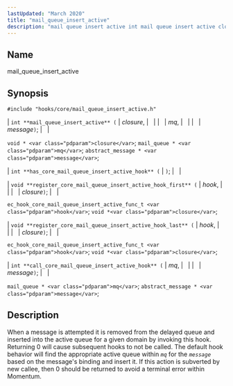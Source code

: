 ```yaml
---
lastUpdated: "March 2020"
title: "mail_queue_insert_active"
description: "mail queue insert active int mail queue insert active closure mq message void closure mail queue mq abstract message message int has core mail queue insert active hook void register core mail queue insert active hook first hook closure ec hook core mail queue insert active func t hook void..."
---
```


<a name="hooks.core.mail_queue_insert_active"></a> 
## Name

mail_queue_insert_active

## Synopsis

`#include "hooks/core/mail_queue_insert_active.h"`

| `int **mail_queue_insert_active** (` | <var class="pdparam">closure</var>, |   |
|   | <var class="pdparam">mq</var>, |   |
|   | <var class="pdparam">message</var>`)`; |   |

`void * <var class="pdparam">closure</var>`;
`mail_queue * <var class="pdparam">mq</var>`;
`abstract_message * <var class="pdparam">message</var>`;

| `int **has_core_mail_queue_insert_active_hook** (` | `)`; |   |

| `void **register_core_mail_queue_insert_active_hook_first** (` | <var class="pdparam">hook</var>, |   |
|   | <var class="pdparam">closure</var>`)`; |   |

`ec_hook_core_mail_queue_insert_active_func_t <var class="pdparam">hook</var>`;
`void *<var class="pdparam">closure</var>`;

| `void **register_core_mail_queue_insert_active_hook_last** (` | <var class="pdparam">hook</var>, |   |
|   | <var class="pdparam">closure</var>`)`; |   |

`ec_hook_core_mail_queue_insert_active_func_t <var class="pdparam">hook</var>`;
`void *<var class="pdparam">closure</var>`;

| `int **call_core_mail_queue_insert_active_hook** (` | <var class="pdparam">mq</var>, |   |
|   | <var class="pdparam">message</var>`)`; |   |

`mail_queue * <var class="pdparam">mq</var>`;
`abstract_message * <var class="pdparam">message</var>`;<a name="idp27936912"></a> 
## Description

When a message is attempted it is removed from the delayed queue and inserted into the active queue for a given domain by invoking this hook. Returning 0 will cause subsequent hooks to not be called. The default hook behavior will find the appropriate active queue within *`mq`* for the *`message`* based on the message's binding and insert it. If this action is subverted by new callee, then 0 should be returned to avoid a terminal error within Momentum.
